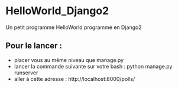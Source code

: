 # HelloWorld_Django2
Un petit programme HelloWorld programmé en Django2 

## Pour le lancer :
  - placer vous au même niveau que manage.py 
  - lancer la commande suivante sur votre bash : python manage.py runserver
  - aller à cette adresse : http://localhost:8000/polls/ 
